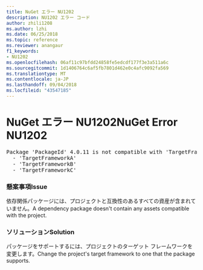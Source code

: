 ```yaml
---
title: NuGet エラー NU1202
description: NU1202 エラー コード
author: zhili1208
ms.author: lzhi
ms.date: 06/25/2018
ms.topic: reference
ms.reviewer: anangaur
f1_keywords:
- NU1202
ms.openlocfilehash: 06af11c97bfdd24858fe5edcdf177f3e3a511a6c
ms.sourcegitcommit: 1d1406764c6af5fb7801d462e0c4afc9092fa569
ms.translationtype: MT
ms.contentlocale: ja-JP
ms.lasthandoff: 09/04/2018
ms.locfileid: "43547185"
---
```

# <a name="nuget-error-nu1202"></a><span data-ttu-id="abee5-103">NuGet エラー NU1202</span><span class="sxs-lookup"><span data-stu-id="abee5-103">NuGet Error NU1202</span></span>

<pre>Package 'PackageId' 4.0.11 is not compatible with 'TargetFramework'. Package 'PackageId' 4.0.11 supports:<br/>  - 'TargetFrameworkA'<br/>  - 'TargetFrameworkB'<br/>  - 'TargetFrameworkC'</pre>

### <a name="issue"></a><span data-ttu-id="abee5-104">懸案事項</span><span class="sxs-lookup"><span data-stu-id="abee5-104">Issue</span></span>
<span data-ttu-id="abee5-105">依存関係パッケージには、プロジェクトと互換性のあるすべての資産が含まれていません。</span><span class="sxs-lookup"><span data-stu-id="abee5-105">A dependency package doesn't contain any assets compatible with the project.</span></span>

### <a name="solution"></a><span data-ttu-id="abee5-106">ソリューション</span><span class="sxs-lookup"><span data-stu-id="abee5-106">Solution</span></span>
<span data-ttu-id="abee5-107">パッケージをサポートするには、プロジェクトのターゲット フレームワークを変更します。</span><span class="sxs-lookup"><span data-stu-id="abee5-107">Change the project's target framework to one that the package supports.</span></span>